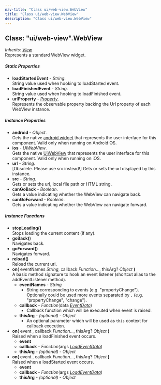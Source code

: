 ```yaml
---
nav-title: "Class ui/web-view.WebView"
title: "Class ui/web-view.WebView"
description: "Class ui/web-view.WebView"
---
```

## Class: "ui/web-view".WebView  
_Inherits:_ [_View_](../../ui/core/view/View.md)  
Represents a standard WebView widget.

##### Static Properties
 - **loadStartedEvent** - _String_.    
  String value used when hooking to loadStarted event.
 - **loadFinishedEvent** - _String_.    
  String value used when hooking to loadFinished event.
 - **urlProperty** - [_Property_](../../ui/core/dependency-observable/Property.md).    
  Represents the observable property backing the Url property of each WebView instance.

##### Instance Properties
 - **android** - _Object_.    
  Gets the native [android widget](http://developer.android.com/reference/android/webkit/WebView.html) that represents the user interface for this component. Valid only when running on Android OS.
 - **ios** - _UIWebView_.    
  Gets the native [UIWebView](https://developer.apple.com/library/ios/documentation/UIKit/Reference/UIWebView_Class/) that represents the user interface for this component. Valid only when running on iOS.
 - **url** - _String_.    
  [Obsolete. Please use src instead!] Gets or sets the url displayed by this instance.
 - **src** - _String_.    
  Gets or sets the url, local file path or HTML string.
 - **canGoBack** - _Boolean_.    
  Gets a value indicating whether the WebView can navigate back.
 - **canGoForward** - _Boolean_.    
  Gets a value indicating whether the WebView can navigate forward.

##### Instance Functions
 - **stopLoading()**  
     Stops loading the current content (if any).
 - **goBack()**  
     Navigates back.
 - **goForward()**  
     Navigates forward.
 - **reload()**  
     Reload the current url.
 - **on(** eventNames _String_, callback _Function_..., thisArg? _Object_ **)**  
     A basic method signature to hook an event listener (shortcut alias to the addEventListener method).
   - **eventNames** - _String_  
     - String corresponding to events (e.g. "propertyChange"). Optionally could be used more events separated by `,` (e.g. "propertyChange", "change"). 
   - **callback** - _Function_(data [_EventData_](../../data/observable/EventData.md))  
     - Callback function which will be executed when event is raised.
   - **thisArg** - _(optional)_ - _Object_  
     - An optional parameter which will be used as `this` context for callback execution.
 - **on(** event , callback _Function_..., thisArg? _Object_ **)**  
     Raised when a loadFinished event occurs.
   - **event**
   - **callback** - _Function_(args [_LoadEventData_](../../ui/web-view/LoadEventData.md))
   - **thisArg** - _(optional)_ - _Object_
 - **on(** event , callback _Function_..., thisArg? _Object_ **)**  
     Raised when a loadStarted event occurs.
   - **event**
   - **callback** - _Function_(args [_LoadEventData_](../../ui/web-view/LoadEventData.md))
   - **thisArg** - _(optional)_ - _Object_